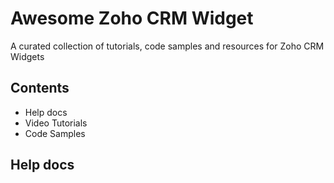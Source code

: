 # Awesome Zoho CRM Widget
A curated collection of tutorials, code samples and resources for Zoho CRM Widgets

## Contents
* Help docs
* Video Tutorials
* Code Samples

## Help docs
